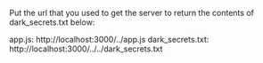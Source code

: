 Put the url that you used to get the server to return the contents of dark_secrets.txt below:

app.js: http://localhost:3000/../app.js
dark_secrets.txt: http://localhost:3000/../../dark_secrets.txt